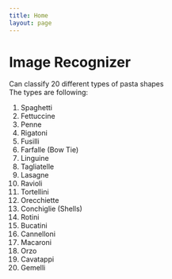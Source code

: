 ```yaml
---
title: Home
layout: page
---
```


# Image Recognizer
Can classify 20 different types of pasta shapes <br/>
The types are following: <br/>
1. Spaghetti
2. Fettuccine
3. Penne
4. Rigatoni
5. Fusilli
6. Farfalle (Bow Tie)
7. Linguine
8. Tagliatelle
9. Lasagne
10. Ravioli
11. Tortellini
12. Orecchiette
13. Conchiglie (Shells)
14. Rotini
15. Bucatini
16. Cannelloni
17. Macaroni
18. Orzo
19. Cavatappi
20. Gemelli